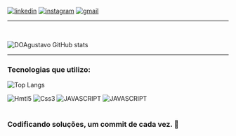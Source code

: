 [![linkedin](https://img.shields.io/badge/LinkedIn-0077B5?style=for-the-badge&logo=linkedin&logoColor=white)](https://www.linkedin.com/in/giovanni-santos-b69a47155/)
 [![instagram](https://img.shields.io/badge/Instagram-E4405F?style=for-the-badge&logo=instagram&logoColor=white)](https://www.linkedin.com/in/giovanni-santos-b69a47155/)
 [![gmail](https://img.shields.io/badge/Gmail-D14836?style=for-the-badge&logo=gmail&logoColor=white)](https://www.giovanigustavos@gmail.com)
<hr/>
</br>

![DOAgustavo GitHub stats](https://github-readme-stats.vercel.app/api?username=DOAgustavo&show_icons=true&theme=onedark)
<hr/>

### Tecnologias que utilizo:  
![Top Langs](https://github-readme-stats.vercel.app/api/top-langs/?username=DOAgustavo&size_weight=0.5&count_weight=0.5)
 
<div style="display: inline_block; pointer-events: none;" > 
<img aling="center" alt="Hmtl5" src="https://img.shields.io/badge/HTML5-E34F26?style=for-the-badge&logo=html5&logoColor=white"></img>
<img aling="center" alt="Css3" src="https://img.shields.io/badge/CSS3-1572B6?style=for-the-badge&logo=css3&logoColor=white"></img>
<img aling="center" alt="JAVASCRIPT" src="https://img.shields.io/badge/JavaScript-F7DF1E?style=for-the-badge&logo=javascript&logoColor=black"></img>
<img aling="center" alt="JAVASCRIPT" src="https://img.shields.io/badge/PHP-777BB4?style=for-the-badge&logo=php&logoColor=white"></img>
</div>
<br>

### Codificando soluções, um commit de cada vez. 🚀
<!--
**DOAgustavo/DOAgustavo** is a ✨ _special_ ✨ repository because its `README.md` (this file) appears on your GitHub profile.

Here are some ideas to get you started:

- 🔭 I’m currently working on ...
- 🌱 I’m currently learning ...
- 👯 I’m looking to collaborate on ...
- 🤔 I’m looking for help with ...
- 💬 Ask me about ...
- 📫 How to reach me: ...
- 😄 Pronouns: ...
- ⚡ Fun fact: ...
-->
